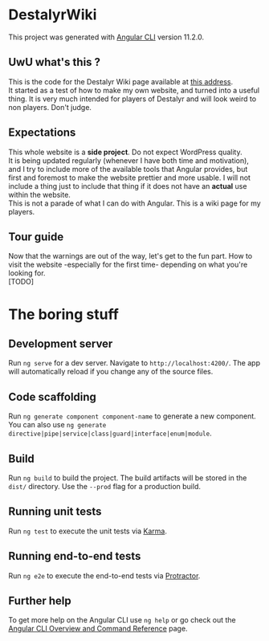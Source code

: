 # DestalyrWiki

This project was generated with [Angular CLI](https://github.com/angular/angular-cli) version 11.2.0.

## UwU what's this ?

This is the code for the Destalyr Wiki page available at [this address](https://destalyr-wiki.jutendo.eu/home).  
It started as a test of how to make my own website, and turned into a useful thing.
It is very much intended for players of Destalyr and will look weird to non players. Don't judge.

## Expectations

This whole website is a **side project**. Do not expect WordPress quality.  
It is being updated regularly (whenever I have both time and motivation), and I try to include more of the available tools that Angular provides,
but first and foremost to make the website prettier and more usable.
I will not include a thing just to include that thing if it does not have an **actual** use within the website.  
This is not a parade of what I can do with Angular. This is a wiki page for my players.

## Tour guide

Now that the warnings are out of the way, let's get to the fun part. How to visit the website -especially for the first time- depending on what you're looking for.  
[TODO]

# The boring stuff

## Development server

Run `ng serve` for a dev server. Navigate to `http://localhost:4200/`. The app will automatically reload if you change any of the source files.

## Code scaffolding

Run `ng generate component component-name` to generate a new component. You can also use `ng generate directive|pipe|service|class|guard|interface|enum|module`.

## Build

Run `ng build` to build the project. The build artifacts will be stored in the `dist/` directory. Use the `--prod` flag for a production build.

## Running unit tests

Run `ng test` to execute the unit tests via [Karma](https://karma-runner.github.io).

## Running end-to-end tests

Run `ng e2e` to execute the end-to-end tests via [Protractor](http://www.protractortest.org/).

## Further help

To get more help on the Angular CLI use `ng help` or go check out the [Angular CLI Overview and Command Reference](https://angular.io/cli) page.
